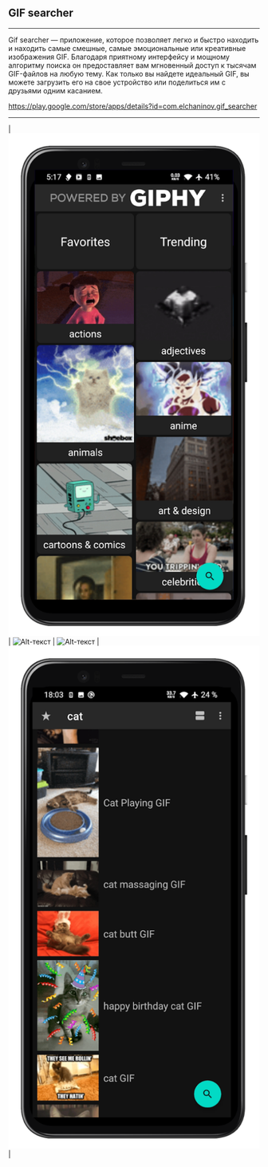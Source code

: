 ## GIF searcher
------------
Gif searcher — приложение, которое позволяет легко и быстро находить и находить самые смешные, самые эмоциональные или креативные изображения GIF. Благодаря приятному интерфейсу и мощному алгоритму поиска он предоставляет вам мгновенный доступ к тысячам GIF-файлов на любую тему. Как только вы найдете идеальный GIF, вы можете загрузить его на свое устройство или поделиться им с друзьями одним касанием.

https://play.google.com/store/apps/details?id=com.elchaninov.gif_searcher

------------

| ![Alt-текст](screnshoots/1.png) | ![Alt-текст](2.png) | ![Alt-текст](3.png) | ![Alt-текст](screnshoots/4.png) |
